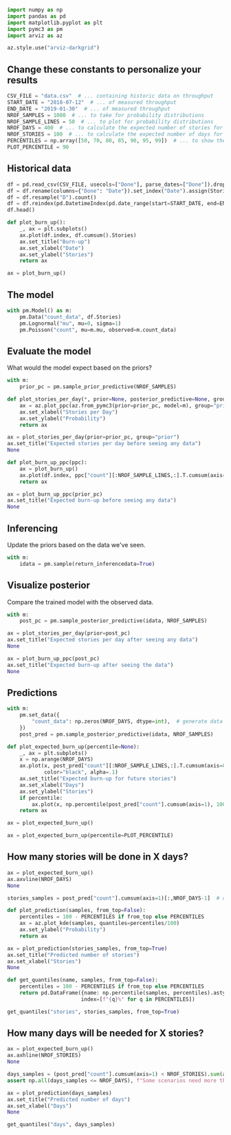 ```python
import numpy as np
import pandas as pd
import matplotlib.pyplot as plt
import pymc3 as pm
import arviz as az

az.style.use("arviz-darkgrid")
```

## Change these constants to personalize your results

```python
CSV_FILE = "data.csv"  # ... containing historic data on throughput
START_DATE = "2018-07-12"  # ... of measured throughput
END_DATE = "2019-01-30"  # ... of measured throughput
NROF_SAMPLES = 1000  # ... to take for probability distributions
NROF_SAMPLE_LINES = 50  # ... to plot for probability distributions
NROF_DAYS = 400  # ... to calculate the expected number of stories for
NROF_STORIES = 100  # ... to calculate the expected number of days for
PERCENTILES = np.array([50, 70, 80, 85, 90, 95, 99])  # ... to show the probability of
PLOT_PERCENTILE = 90
```

## Historical data

```python
df = pd.read_csv(CSV_FILE, usecols=["Done"], parse_dates=["Done"]).dropna()
df = df.rename(columns={"Done": "Date"}).set_index("Date").assign(Stories=1)
df = df.resample("D").count()
df = df.reindex(pd.DatetimeIndex(pd.date_range(start=START_DATE, end=END_DATE, freq="D"))).fillna(0)
df.head()
```

```python
def plot_burn_up():
    _, ax = plt.subplots()
    ax.plot(df.index, df.cumsum().Stories)
    ax.set_title("Burn-up")
    ax.set_xlabel("Date")
    ax.set_ylabel("Stories")
    return ax
```

```python
ax = plot_burn_up()
```

## The model

```python
with pm.Model() as m:
    pm.Data("count_data", df.Stories)
    pm.Lognormal("mu", mu=0, sigma=1)
    pm.Poisson("count", mu=m.mu, observed=m.count_data)
```

## Evaluate the model

What would the model expect based on the priors?

```python
with m:
    prior_pc = pm.sample_prior_predictive(NROF_SAMPLES)
```

```python
def plot_stories_per_day(*, prior=None, posterior_predictive=None, group="posterior"):
    ax = az.plot_ppc(az.from_pymc3(prior=prior_pc, model=m), group="prior", num_pp_samples=NROF_SAMPLE_LINES)
    ax.set_xlabel("Stories per Day")
    ax.set_ylabel("Probability")
    return ax
```

```python
ax = plot_stories_per_day(prior=prior_pc, group="prior")
ax.set_title("Expected stories per day before seeing any data")
None
```

```python
def plot_burn_up_ppc(ppc):
    ax = plot_burn_up()
    ax.plot(df.index, ppc["count"][:NROF_SAMPLE_LINES,:].T.cumsum(axis=0), color="black", alpha=.1)
    return ax
```

```python
ax = plot_burn_up_ppc(prior_pc)
ax.set_title("Expected burn-up before seeing any data")
None
```

## Inferencing

Update the priors based on the data we've seen.

```python
with m:
    idata = pm.sample(return_inferencedata=True)
```

## Visualize posterior

Compare the trained model with the observed data.

```python
with m:
    post_pc = pm.sample_posterior_predictive(idata, NROF_SAMPLES)
```

```python
ax = plot_stories_per_day(prior=post_pc)
ax.set_title("Expected stories per day after seeing any data")
None
```

```python
ax = plot_burn_up_ppc(post_pc)
ax.set_title("Expected burn-up after seeing the data")
None
```

## Predictions

```python
with m:
    pm.set_data({
        "count_data": np.zeros(NROF_DAYS, dtype=int),  # generate data for the 100 days to come
    })
    post_pred = pm.sample_posterior_predictive(idata, NROF_SAMPLES)
```

```python
def plot_expected_burn_up(percentile=None):
    _, ax = plt.subplots()
    x = np.arange(NROF_DAYS)
    ax.plot(x, post_pred["count"][:NROF_SAMPLE_LINES,:].T.cumsum(axis=0),
            color="black", alpha=.1)
    ax.set_title("Expected burn-up for future stories")
    ax.set_xlabel("Days")
    ax.set_ylabel("Stories")
    if percentile:
        ax.plot(x, np.percentile(post_pred["count"].cumsum(axis=1), 100-percentile, axis=0))
    return ax
```

```python
ax = plot_expected_burn_up()
```

```python
ax = plot_expected_burn_up(percentile=PLOT_PERCENTILE)
```

## How many stories will be done in X days?

```python
ax = plot_expected_burn_up()
ax.axvline(NROF_DAYS)
None
```

```python
stories_samples = post_pred["count"].cumsum(axis=1)[:,NROF_DAYS-1]  # of how many stories done
```

```python
def plot_prediction(samples, from_top=False):
    percentiles = 100 - PERCENTILES if from_top else PERCENTILES
    ax = az.plot_kde(samples, quantiles=percentiles/100)
    ax.set_ylabel("Probability")
    return ax
```

```python
ax = plot_prediction(stories_samples, from_top=True)
ax.set_title("Predicted number of stories")
ax.set_xlabel("Stories")
None
```

```python
def get_quantiles(name, samples, from_top=False):
    percentiles = 100 - PERCENTILES if from_top else PERCENTILES
    return pd.DataFrame({name: np.percentile(samples, percentiles).astype(int)},
                        index=[f"{q}%" for q in PERCENTILES])
```

```python
get_quantiles("stories", stories_samples, from_top=True)
```

## How many days will be needed for X stories?

```python
ax = plot_expected_burn_up()
ax.axhline(NROF_STORIES)
None
```

```python
days_samples = (post_pred["count"].cumsum(axis=1) < NROF_STORIES).sum(axis=1) + 1  # of nrof days until the stories are done
assert np.all(days_samples <= NROF_DAYS), f"Some scenarios need more than {NROF_DAYS} days"
```

```python
ax = plot_prediction(days_samples)
ax.set_title("Predicted number of days")
ax.set_xlabel("Days")
None
```

```python
get_quantiles("days", days_samples)
```
